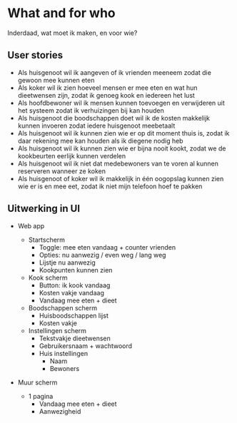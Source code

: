 # What and for who

Inderdaad, wat moet ik maken, en voor wie?

## User stories

- Als huisgenoot wil ik aangeven of ik vrienden meeneem zodat die gewoon mee kunnen eten
- Als koker wil ik zien hoeveel mensen er mee eten en wat hun dieetwensen zijn, zodat ik genoeg kook en iedereen het lust
- Als hoofdbewoner wil ik mensen kunnen toevoegen en verwijderen uit het systeem zodat ik verhuizingen bij kan houden
- Als huisgenoot die boodschappen doet wil ik de kosten makkelijk kunnen invoeren zodat iedere huisgenoot meebetaalt
- Als huisgenoot wil ik kunnen zien wie er op dit moment thuis is, zodat ik daar rekening mee kan houden als ik diegene nodig heb
- Als huisgenoot wil ik kunnen zien wie er bijna nooit kookt, zodat we de kookbeurten eerlijk kunnen verdelen
- Als huisgenoot wil ik niet dat medebewoners van te voren al kunnen reserveren wanneer ze koken
- Als huisgenoot of koker wil ik makkelijk in één oogopslag kunnen zien wie er is en mee eet, zodat ik niet mijn telefoon hoef te pakken

## Uitwerking in UI

- Web app
  - Startscherm
    - Toggle: mee eten vandaag + counter vrienden
    - Opties: nu aanwezig / even weg / lang weg
    - Lijstje nu aanwezig
    - Kookpunten kunnen zien
  - Kook scherm
    - Button: ik kook vandaag
    - Kosten vakje vandaag
    - Vandaag mee eten + dieet
  - Boodschappen scherm
    - Huisboodschappen lijst
    - Kosten vakje
  - Instellingen scherm
    - Tekstvakje dieetwensen
    - Gebruikersnaam + wachtwoord
    - Huis instellingen
      - Naam
      - Bewoners

- Muur scherm
  - 1 pagina
    - Vandaag mee eten + dieet
    - Aanwezigheid
